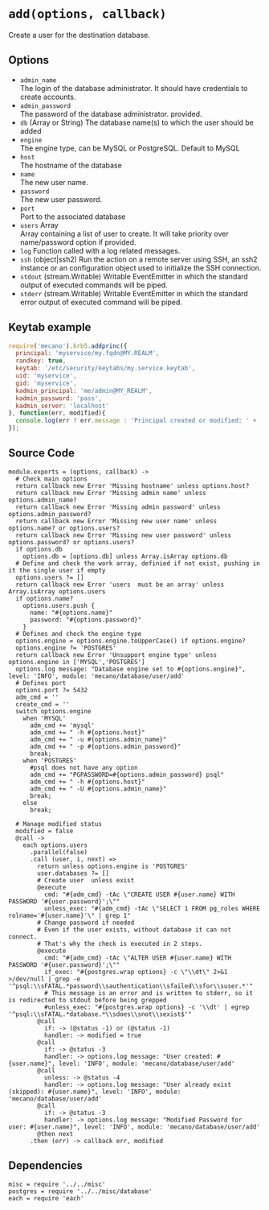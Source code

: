 
# `add(options, callback)`

Create a user for the destination database.

## Options

*   `admin_name`   
    The login of the database administrator. It should have credentials to create accounts.
*   `admin_password`   
    The password of the database administrator.
    provided.
*   `db` (Array or String)
    The database name(s) to which the user should be added
*   `engine`      
    The engine type, can be MySQL or PostgreSQL. Default to MySQL
*   `host`   
    The hostname of the database
*   `name`   
    The new user name.
*   `password`   
    The new user password.
*   `port`   
    Port to the associated database
*   `users` Array   
    Array containing a list of user to create. It will take priority over name/password
    option if provided.
*   `log`
    Function called with a log related messages.
*   `ssh` (object|ssh2)
    Run the action on a remote server using SSH, an ssh2 instance or an
    configuration object used to initialize the SSH connection.
*   `stdout` (stream.Writable)
    Writable EventEmitter in which the standard output of executed commands will
    be piped.
*   `stderr` (stream.Writable)
    Writable EventEmitter in which the standard error output of executed command
    will be piped.

## Keytab example

```js
require('mecano').krb5.addprinc({
  principal: 'myservice/my.fqdn@MY.REALM',
  randkey: true,
  keytab: '/etc/security/keytabs/my.service.keytab',
  uid: 'myservice',
  gid: 'myservice',
  kadmin_principal: 'me/admin@MY_REALM',
  kadmin_password: 'pass',
  kadmin_server: 'localhost'
}, function(err, modified){
  console.log(err ? err.message : 'Principal created or modified: ' + !!modified);
});
```

## Source Code

    module.exports = (options, callback) ->
      # Check main options
      return callback new Error 'Missing hostname' unless options.host?
      return callback new Error 'Missing admin name' unless options.admin_name?
      return callback new Error 'Missing admin password' unless options.admin_password?
      return callback new Error 'Missing new user name' unless options.name? or options.users?
      return callback new Error 'Missing new user password' unless options.password? or options.users?
      if options.db
        options.db = [options.db] unless Array.isArray options.db
      # Define and check the work array, definied if not exist, pushing in it the single user if empty
      options.users ?= []
      return callback new Error 'users  must be an array' unless Array.isArray options.users
      if options.name?
        options.users.push {
          name: "#{options.name}"
          password: "#{options.password}"
        }
      # Defines and check the engine type 
      options.engine = options.engine.toUpperCase() if options.engine?
      options.engine ?= 'POSTGRES'
      return callback new Error 'Unsupport engine type' unless options.engine in ['MYSQL','POSTGRES']
      options.log message: "Database engine set to #{options.engine}", level: 'INFO', module: 'mecano/database/user/add'
      # Defines port
      options.port ?= 5432      
      adm_cmd = ''
      create_cmd = ''
      switch options.engine
        when 'MYSQL'
          adm_cmd += 'mysql'
          adm_cmd += " -h #{options.host}"
          adm_cmd += " -u #{options.admin_name}"
          adm_cmd += " -p #{options.admin_password}"
          break;
        when 'POSTGRES'
          #psql does not have any option
          adm_cmd += "PGPASSWORD=#{options.admin_password} psql"
          adm_cmd += " -h #{options.host}"
          adm_cmd += " -U #{options.admin_name}"
          break;
        else
          break;
      
      # Manage modified status
      modified = false 
      @call ->
        each options.users 
          .parallel(false)
          .call (user, i, next) =>
            return unless options.engine is 'POSTGRES'
            user.databases ?= []
            # Create user  unless exist
            @execute
              cmd: "#{adm_cmd} -tAc \"CREATE USER #{user.name} WITH PASSWORD '#{user.password}';\""
              unless_exec: "#{adm_cmd} -tAc \"SELECT 1 FROM pg_roles WHERE rolname='#{user.name}'\" | grep 1"
            # Change password if needed
            # Even if the user exists, without database it can not connect.
            # That's why the check is executed in 2 steps.
            @execute
              cmd: "#{adm_cmd} -tAc \"ALTER USER #{user.name} WITH PASSWORD '#{user.password}';\""
              if_exec: "#{postgres.wrap options} -c \"\\dt\" 2>&1 >/dev/null | grep -e '^psql:\\sFATAL.*password\\sauthentication\\sfailed\\sfor\\suser.*'"
              # This message is an error and is written to stderr, so it is redirected to stdout before being grepped
              #unless_exec: "#{postgres.wrap options} -c '\\dt' | egrep  '^psql:\\sFATAL.*database.*\\sdoes\\snot\\sexist$'"
            @call 
              if: -> (@status -1) or (@status -1)
              handler: -> modified = true
            @call 
              if: -> @status -3
              handler: -> options.log message: "User created: #{user.name}", level: 'INFO', module: 'mecano/database/user/add'
            @call 
              unless: -> @status -4
              handler: -> options.log message: "User already exist (skipped): #{user.name}", level: 'INFO', module: 'mecano/database/user/add'
            @call 
              if: -> @status -3
              handler: -> options.log message: "Modified Password for user: #{user.name}", level: 'INFO', module: 'mecano/database/user/add'
            @then next
          .then (err) -> callback err, modified
      


## Dependencies

    misc = require '../../misc'
    postgres = require '../../misc/database'
    each = require 'each'
